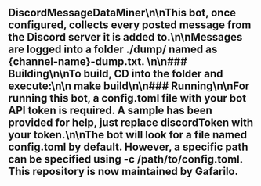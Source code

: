 
## DiscordMessageDataMiner\n\nThis bot, once configured, collects every posted message from the Discord server it is added to.\n\nMessages are logged into a folder ./dump/ named as {channel-name}-dump.txt. \n\n### Building\n\nTo build, CD into the folder and execute:\n\n make build\n\n### Running\n\nFor running this bot, a config.toml file with your bot API token is required. A sample has been provided for help, just replace discordToken with your token.\n\nThe bot will look for a file named config.toml by default. However, a specific path can be specified using -c /path/to/config.toml. This repository is now maintained by Gafarilo.